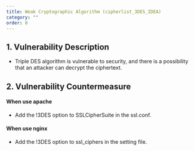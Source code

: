 ```yaml
---
title: Weak Cryptographic Algorithm (cipherlist_3DES_IDEA)
category: ""
order: 0
---
```


## 1. Vulnerability Description
* Triple DES algorithm is vulnerable to security, and there is a possibility that an attacker can decrypt the ciphertext.

## 2. Vulnerability Countermeasure

#### When use apache
* Add the !3DES option to SSLCipherSuite in the ssl.conf.

#### When use nginx
* Add the !3DES option to ssl_ciphers in the setting file.
